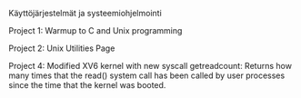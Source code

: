 Käyttöjärjestelmät ja systeemiohjelmointi

Project 1: Warmup to C and Unix programming

Project 2: Unix Utilities Page

Project 4: Modified XV6 kernel with new syscall getreadcount:
Returns how many times that the read() system call has been called by user processes since the time that the kernel was booted.
